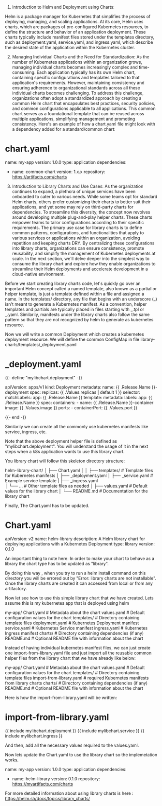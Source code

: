 1. Introduction to Helm and Deployment using Charts:

Helm is a package manager for Kubernetes that simplifies the process of deploying, managing, and scaling applications. At its core, Helm uses charts, which are packages of pre-configured Kubernetes resources, to define the structure and behavior of an application deployment. These charts typically include manifest files stored under the templates directory, such as deployment.yaml, service.yaml, and ingress.yaml, which describe the desired state of the application within the Kubernetes cluster.

2. Managing Individual Charts and the Need for Standardization:
As the number of Kubernetes applications within an organization grows, managing individual charts becomes increasingly complex and time-consuming. Each application typically has its own Helm chart, containing specific configurations and templates tailored to that application's requirements. However, maintaining consistency and ensuring adherence to organizational standards across all these individual charts becomes challenging.
To address this challenge, organizations often adopt a standardized approach by creating a common Helm chart that encapsulates best practices, security policies, and common configurations applicable to all applications. This common chart serves as a foundational template that can be reused across multiple applications, simplifying management and promoting consistency.
Here's an example of how a chart.yaml file might look with a dependency added for a standard/common chart:

# chart.yaml
name: my-app
version: 1.0.0
type: application
dependencies:
  - name: common-chart
    version: 1.x.x
    repository: https://artifacts.com/charts


3. Introduction to Library Charts and Use Cases:
As the organization continues to expand, a plethora of unique services have been onboarded to cater to various needs. While some teams opt for standard Helm charts, others prefer customizing their charts to better suit their applications, and yet some may rely on third-party charts for dependencies. To streamline this diversity, the concept now revolves around developing multiple plug-and-play helper charts. These charts empower teams to tailor configurations according to their specific requirements.
The primary use case for library charts is to define common patterns, configurations, and functionalities that apply to various services or applications within an organization, avoiding repetition and keeping charts DRY. By centralizing these configurations into library charts, organizations can ensure consistency, promote reusability, and simplify the management of Kubernetes deployments at scale.
In the next section, we'll delve deeper into the simplest way to consume the library chart and explore how they enable organizations to streamline their Helm deployments and accelerate development in a cloud-native environment.

Before we start creating library charts code, let's quickly go over an important Helm concept called a named template, also known as a partial or helper template, is just a template defined within a file and assigned a name. In the templates/ directory, any file that begins with an underscore (_) isn't meant to generate a Kubernetes manifest. As a convention, helper templates and partials are typically placed in files starting with _.tpl or _.yaml. Similarily, manifests under the library charts also follow the same pattern so that they are not recognized by helm to generate as kubernetes resource.

Now we will write a common Deployment which creates a kubernetes deployment resource. We will define the common ConfigMap in file library-charts/templates/_deployment.yaml

# _deployment.yaml

{{- define "mylibchart.deployment" -}}

apiVersion: apps/v1
kind: Deployment
metadata:
  name: {{ .Release.Name }}-deployment
spec:
  replicas: {{ .Values.replicas | default 1 }}
  selector:
    matchLabels:
      app: {{ .Release.Name }}
  template:
    metadata:
      labels:
        app: {{ .Release.Name }}
    spec:
      containers:
      - name: {{ .Release.Name }}-container
        image: {{ .Values.image }}
        ports:
        - containerPort: {{ .Values.port }}

{{- end -}}

Similarily we can create all the commonly use kubernetes manifests like service, ingress, etc.

Note that the above deployment helper file is defined as "mylibchart.deployment". You will understand the usage of it in the next steps when a k8s application wants to use this library chart.

You library chart will follow this skeleton directory structure:

helm-library-chart/
│
├── Chart.yaml
│
│
├── templates/           # Template files for Kubernetes manifests
│   ├── _deployment.yaml
│   ├── _service.yaml    # Example service template
|   ├── _ingress.yaml    
│   └── ...              # Other template files as needed
│
├── values.yaml          # Default values for the library chart
│
└── README.md            # Documentation for the library chart

Finally, The Chart.yaml has to be updated.

# Chart.yaml

apiVersion: v2
name: helm-library
description: A Helm library chart for deploying applications with a Kubernetes Deployment
type: library
version: 0.1.0

An important thing to note here: In order to make your chart to behave as a library the chart type has to be updated as "library".

By doing this way , when you try to run a helm install command on this directory you will be errored out by "Error: library charts are not installable". Once the library charts are created it can accessed from local or from any artifactory.

Now let see how to use this simple library chart that we have created. Lets assume this is my kubernetes app that is deployed using helm

my-app/
  Chart.yaml          # Metadata about the chart
  values.yaml         # Default configuration values for the chart
  templates/          # Directory containing template files
    deployment.yaml   # Kubernetes Deployment manifest
    service.yaml      # Kubernetes Service manifest
    ingress.yaml      # Kubernetes Ingress manifest
  charts/             # Directory containing dependencies (if any)
  README.md           # Optional README file with information about the chart

Instead of having individual kubernetes manifest files, we can just create one import-from-library.yaml file and just import all the reusable common helper files from the library chart that we have already like below:


my-app/
  Chart.yaml          # Metadata about the chart
  values.yaml         # Default configuration values for the chart
  templates/          # Directory containing template files
    import-from-library.yaml   # required Kubernetes  manifests from library charts
  charts/             # Directory containing dependencies (if any)
  README.md           # Optional README file with information about the chart

Here is how the import-from-library.yaml will be written:

# import-from-library.yaml

{{ include mylibchart.deployment }}
{{ include mylibchart.service }}
{{ include mylibchart.ingress }}

And then, add all the necessary values required to the values.yaml.

Now lets update the Chart.yaml to use the library chart so the implemetation works.

name: my-app
version: 1.0.0
type: application
dependencies:
  - name: helm-library
    version: 0.1.0
    repository: https://myartifacts.com/charts


For more detailed information about using library charts is here : https://helm.sh/docs/topics/library_charts/ 